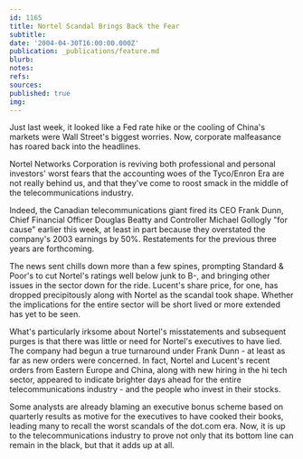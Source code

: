 ```yaml
---
id: 1165
title: Nortel Scandal Brings Back the Fear
subtitle: 
date: '2004-04-30T16:00:00.000Z'
publication: _publications/feature.md
blurb: 
notes: 
refs: 
sources: 
published: true
img: 
---
```

Just last week, it looked like a Fed rate hike or the cooling of China's markets were Wall Street's biggest worries. Now, corporate malfeasance has roared back into the headlines.

Nortel Networks Corporation is reviving both professional and personal investors' worst fears that the accounting woes of the Tyco/Enron Era are not really behind us, and that they've come to roost smack in the middle of the telecommunications industry.

Indeed, the Canadian telecommunications giant fired its CEO Frank Dunn, Chief Financial Officer Douglas Beatty and Controller Michael Gollogly "for cause" earlier this week, at least in part because they overstated the company's 2003 earnings by 50%. Restatements for the previous three years are forthcoming.

The news sent chills down more than a few spines, prompting Standard & Poor's to cut Nortel's ratings well below junk to B-, and bringing other issues in the sector down for the ride. Lucent's share price, for one, has dropped precipitously along with Nortel as the scandal took shape. Whether the implications for the entire sector will be short lived or more extended has yet to be seen.

What's particularly irksome about Nortel's misstatements and subsequent purges is that there was little or need for Nortel's executives to have lied. The company had begun a true turnaround under Frank Dunn - at least as far as new orders were concerned. In fact, Nortel and Lucent's recent orders from Eastern Europe and China, along with new hiring in the hi tech sector, appeared to indicate brighter days ahead for the entire telecommunications industry - and the people who invest in their stocks.

Some analysts are already blaming an executive bonus scheme based on quarterly results as motive for the executives to have cooked their books, leading many to recall the worst scandals of the dot.com era. Now, it is up to the telecommunications industry to prove not only that its bottom line can remain in the black, but that it adds up at all.
